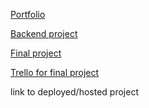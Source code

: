 [Portfolio](https://github.com/Taerchanardir/innovate_june_portfolio)

[Backend project](https://github.com/Taerchanardir/innovate_june_portfolio/tree/main/backend_project)

[Final project](https://github.com/Taerchanardir/inno_final_project)

[Trello for final project](https://trello.com/b/bO8DVh8X/iminnovatejune2022)


link to deployed/hosted project


